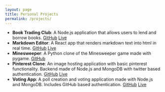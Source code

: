 ```yaml
---
layout: page
title: Personal Projects
permalink: /projects/
---
```

- **Book Trading Club**: A Node.js application that allows users to lend and borrow books. [GitHub](https://github.com/khansubhan95/book-trading-club) [Live](https://round-burst.gomix.me/)
- **Markdown Editor**: A React app that renders markdown text into html in real time. [GitHub](https://github.com/khansubhan95/markdown-editor) [Live](https://future-sink.surge.sh/)
- **Minesweeper**: A Python clone of the Minesweeper game made with pygame. [GitHub](https://github.com/khansubhan95/minesweeper)
- **Pinterest Clone**: An image hosting application with basic pinterest functionality. Backend made of Node.js and MongoDB with twitter based authentication. [GitHub](https://github.com/khansubhan95/Pinterest-Clone) [Live](https://malachite-moustache.glitch.me/)
- **Voting App**: A poll creation and voting application made with Node.js and MongoDB. Includes GitHub based authentication. [GitHub](https://github.com/khansubhan95/voting-app) [Live](https://shielded-mountain-21704.herokuapp.com/)

